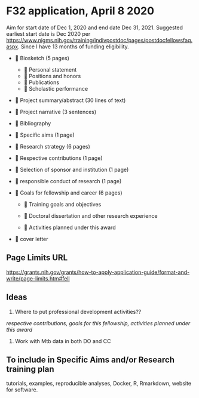 # F32 application, April 8 2020

Aim for start date of Dec 1, 2020 and end date Dec 31, 2021.
Suggested earliest start date is Dec 2020 per https://www.nigms.nih.gov/training/indivpostdoc/pages/postdocfellowsfaq.aspx. Since I have 13 months of funding eligibility.


- :black_square_button: Biosketch (5 pages)
    - :black_square_button: Personal statement
    - :black_square_button: Positions and honors
    - :black_square_button: Publications
    - :black_square_button: Scholastic performance


- :black_square_button: Project summary/abstract (30 lines of text)

- :black_square_button: Project narrative (3 sentences)

- :black_square_button: Bibliography 

- :black_square_button: Specific aims (1 page)
  
- :black_square_button: Research strategy (6 pages)

- :black_square_button: Respective contributions (1 page)

- :black_square_button: Selection of sponsor and institution (1 page)

- :black_square_button: responsible conduct of research (1 page)

- :black_square_button: Goals for fellowship and career (6 pages)

    - :black_square_button: Training goals and objectives

    - :black_square_button: Doctoral dissertation and other research experience

    - :black_square_button: Activities planned under this award 
    
- :black_square_button: cover letter


## Page Limits URL

https://grants.nih.gov/grants/how-to-apply-application-guide/format-and-write/page-limits.htm#fell


## Ideas

1. Where to put professional development activities??

*respective contributions, goals for this fellowship, activities planned under this award*

1. Work with Mtb data in both DO and CC





## To include in Specific Aims and/or Research training plan

tutorials, examples, reproducible analyses, Docker, R, Rmarkdown, website for software.










